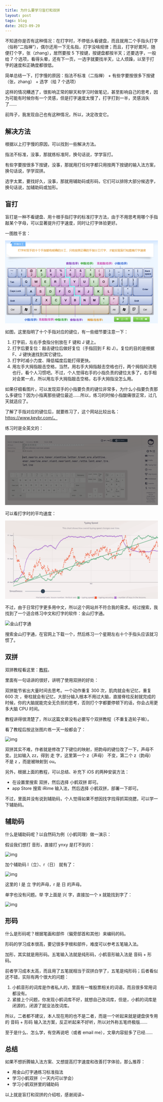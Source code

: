```yaml
---
title: 为什么要学习盲打和双拼
layout: post
tags: blog
date: 2023-09-20
---
```

不知道你是否有这种情况：在打字时，不停低头看键盘，而且就用二个手指头打字（俗称“二指禅”），偶尔还用一下无名指，打字没啥规律；而且，打字好累阿，随便打个字，张（zhang），居然要按 5 下按键，按键盘都按半天；还要选字，一般给 7 个选项，看得头晕，还有下一页，一选字就要找半天，让人烦躁，以至于打字的速度和正确度都很低。

简单总结一下，打字慢的原因：指法不标准（二指禅） + 有些字要按很多下按键（张，zhang） + 选字（给 7 个选项）

这样的情况糟透了，很影响正常的聊天和学习时做笔记，甚至影响自己的思考，因为可能有时候你有一个灵感，但是打字速度太慢了，打字打到一半，灵感消失了......

前阵子，我发现自己也有这种情况，所以，决定改变它。

## 解决方法

根据以上打字慢的原因，可以找到一些解决方法。

指法不标准，没事，那就练标准阿，换句话说，学学盲打。

有些字要按很多下按键，没事，那就用打任何字都只用按两下按键的输入法方案，换句话说，学学双拼。

选字太累，要找好久，没事，那就用辅助码或形码，它们可以排除大部分候选字，换句话说，加辅助码或加形。

## 盲打

盲打是一种不看键盘、用十根手指打字的标准打字方法，由于不用思考用哪个手指敲某个字母，可以显著提升打字速度，同时让打字体验更好。

一图胜千言：

![1](https://raw.githubusercontent.com/Zest-Zhang/blog-img/master/uTools_1673883517763.png)

如图，这里指明了十个手指对应的键位，有一些细节要注意一下：

1. 打字前，左右手食指分别放在 F 键和 J 键上。
2. 打字后要复位：敲击键位后做好复位（手指回到 F 和 J）。复位的目的是根据 F、J 键快速找到其它键位。
3. 打字时减小力度、降低幅度后能打得更快。
4. 用左手大拇指敲击空格，当然，用右手大拇指敲击空格也行，两个拇指轮流用也行，看个人习惯吧。不过，个人觉得右手的小指负责的键位太多了，右手相对会累一点，所以用左手大拇指敲击空格，右手大拇指没怎么用。

如果仔细看图片，可以发现双手的小指要负责的键位非常多，为什么小指要负责那么多键位？因为小指离那些键位最近......所以，练习的时候小指酸痛很正常，过几天就适应了。

了解了手指对应的键位后，就要练习了，这个网站比较出名：https://www.keybr.com/。

练习时是全英文的：

![1](https://raw.githubusercontent.com/Zest-Zhang/blog-img/master/1695207187073.png)

可以看打字时的平均速度：

![1](https://raw.githubusercontent.com/Zest-Zhang/blog-img/master/1695213338305.png)

不过，由于日常打字更多用中文，所以这个网站并不符合我的需求。经过搜索，我找到了一个适合练习中文和打字的软件：金山打字通。

![金山打字通](https://dynamic-image.yesky.com/1200x-/uploadImages/2021/282/02/V7341K33YX3T.png)

搜索金山打字通，在官网上下载一个，然后练习一个星期左右十个手指头应该就习惯了。

## 双拼

双拼教程看这里：[教程](https://www.zhihu.com/question/383416202)。

里面有一句话讲的很好，讲明了使用双拼的好处：

双拼能节省出大量时间去思考。一个动作重复 300 次，肌肉就会有记忆，重复 600 次 ，脊柱就会有记忆，大部分输入根本不用过大脑，直接脊柱反射就完成的时候，你的大脑就能完全无负担的思考，否则打个字都要停顿下的话，你会占用更多大脑 CPU 时间。

教程讲得很清楚了，所以这篇文章没有必要写个双拼教程（不重复造轮子嘛）。

看了教程后按这张图片练一天一般都会了：

![img](https://picx.zhimg.com/80/v2-92168c5c3c42a0abef0fcbde2b06cf6d_1440w.webp?source=1940ef5c)

双拼其实不难，作者就是修改了下键位的映射，把韵母的键位改了一下，声母不变。比如输入 zz，得到 走 字，这里第一个 z（声母） 不变，第二个 z（韵母） 不是 z ，而是被映射到 ou。

另外，根据上面的教程，可以总结、补充下 iOS 的两种安装方法：

* 在设置里搜索 双拼，然后选择 小鹤双拼 即可。
* app Store 搜索 iRime 输入法，然后选择 小鹤双拼，部署一下即可。

不过，里面并没有说到辅助码，个人觉得如果不想因找字找得抓耳挠腮，可以学一下辅助码。

## 辅助码

什么是辅助码呢？以自然码为例（小鹤同理）做一演示：

假设我们想打 音形，直接打 ynxy 是打不到的：

![img](https://pica.zhimg.com/80/v2-beec6a19fa5e0411bb249244e496e22e_1440w.webp?source=1940ef5c)

加个辅助码 l（立）、r（日） 就有了：

![img](https://pic1.zhimg.com/80/v2-4b7537c30fbcafd4fd34064507c8890e_1440w.webp?source=1940ef5c)

这里的 l 是 立 字的声母，r 是 日 的声母。

单字也没有问题。举 字上面是 兴 字，直接加一个 x 就能找到字了：

![img](https://pic1.zhimg.com/80/v2-9608d3595073b72ab33c4733a5a6aae0_1440w.webp?source=1940ef5c)

## 形码

什么是形码呢？根据笔画和部件（偏旁部首和其他）来编码的码。

形码的学习成本很高，要记很多字根和部件，难度可以参考五笔输入法。

加形，其实就是用形码。五笔输入法就是纯形码，小鹤音形输入法是 音码 + 形码。

前者学习成本太高，而且用了五笔就相当于双拼白学了，五笔是纯形码；后者看似还不错，实际有两个很大的问题：

1. 小鹤音形的词库是作者私人的，里面有一堆股票相关的词语，而且很多常用词都没有。
2. 紧接上个问题，你发现小鹤词库不好，就想自己改词库，但是，小鹤的词库是闭源的，闭源了就没法改词库。

所以，二者都不建议，本人现在用的也不是二者，而是一个听起来就是键盘侠专用的 音码 + 形码 输入法方案，反正听起来不好听，所以对外称五笔终极版......

至于是什么、怎么学，有空再说吧（或者 email me），文章内容挺多了已经......

## 总结

如果不想折腾输入法方案、又想提高打字速度和改善打字体验，那么推荐：

* 用金山打字通练习标准指法
* 学习小鹤双拼（一天内可以学会）
* 学习小鹤双拼里的辅助码



以上就是盲打和双拼的介绍啦，感谢阅读~